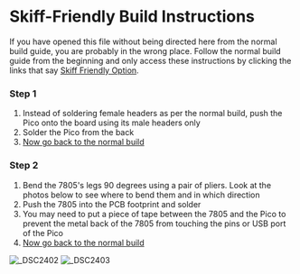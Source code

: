 # Skiff-Friendly Build Instructions

If you have opened this file without being directed here from the normal build guide, you are probably in the wrong place. Follow the normal build guide from the beginning and only access these instructions by clicking the links that say [Skiff Friendly Option]().


### Step 1

1. Instead of soldering female headers as per the normal build, push the Pico onto the board using its male headers only
2. Solder the Pico from the back
3. [Now go back to the normal build](https://github.com/Allen-Synthesis/EuroPi/blob/main/hardware/EuroPi/build_guide.md#large-capacitors)


### Step 2

1. Bend the 7805's legs 90 degrees using a pair of pliers. Look at the photos below to see where to bend them and in which direction
2. Push the 7805 into the PCB footprint and solder
3. You may need to put a piece of tape between the 7805 and the Pico to prevent the metal back of the 7805 from touching the pins or USB port of the Pico
4. [Now go back to the normal build](https://github.com/Allen-Synthesis/EuroPi/blob/main/hardware/EuroPi/build_guide.md#jack-pcb)
  
![_DSC2402](https://user-images.githubusercontent.com/79809962/148678569-55f028d2-d57a-4ba8-bdff-6e99f8569e60.jpg)
![_DSC2403](https://user-images.githubusercontent.com/79809962/148678570-3b66b5c4-cfad-41c3-9fe8-33fa532c0f89.jpg)

